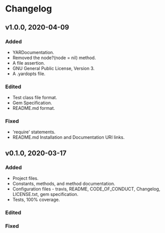 # Changelog

## v1.0.0, 2020-04-09

### Added

- YARDocumentation.
- Removed the node?(node = nil) method.
- A file assertion.
- GNU General Public License, Version 3.
- A .yardopts file.

### Edited

- Test class file format.
- Gem Specification.
- README.md format.

### Fixed

- 'require' statements.
- README.md Installation and Documentation URI links.

## v0.1.0, 2020-03-17

### Added

- Project files.
- Constants, methods, and method documentation.
- Configuration files - travis, README, CODE_OF_CONDUCT, 
Changelog, LICENSE.txt, gem specification.
- Tests, 100% coverage.

### Edited

### Fixed
